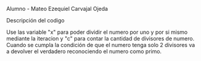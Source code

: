 Alumno - Mateo Ezequiel Carvajal Ojeda

Descripción del codigo


Use las variable "x" para poder dividir el numero por uno y por si mismo mediante la iteracion y "c" para contar la cantidad de divisores de numero.
Cuando se cumpla la condición de que el numero tenga solo 2 divisores va a devolver el verdadero reconociendo el numero como primo.
